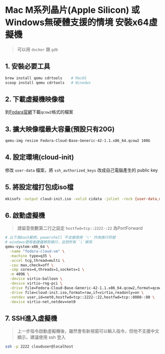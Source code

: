 # Mac M系列晶片(Apple Silicon) 或 Windows無硬體支援的情境 安裝x64虛擬機
> 可以用 `docker` 跟 `gdb`

## 1. 安裝必要工具
```bash
brew install qemu cdrtools    # MacOS
scoop install qemu cdrtools   # Winodws
```

## 2. 下載虛擬機映像檔
到[Fodara官網](https://fedoraproject.org/cloud/download)下載`qcow2`格式的檔案

## 3. 擴大映像檔最大容量(預設只有20G)
```bash
qemu-img resize Fedora-Cloud-Base-Generic-42-1.1.x86_64.qcow2 100G
```

## 4. 設定環境(cloud-init)
修改 `user-data` 檔案，將 `ssh_authorized_keys` 改成自己電腦產生的 public key

## 5. 將設定檔打包成iso檔
```bash
mkisofs -output cloud-init.iso -volid cidata -joliet -rock {user-data,meta-data}
```

## 6. 啟動虛擬機
> 請留意倒數第二行之設定 `hostfwd=tcp::2222-:22` 為PortForward
```bash
# 以下為bash範例，powershell 不支援使用 '\' 作為換行符號
# windows使用者建議移除換行，且把所有 `\`移除
qemu-system-x86_64 \
  -name "fedora-cloud-vm" \
  -machine type=q35 \
  -accel tcg,thread=multi \
  -cpu max,check=off \
  -smp cores=4,threads=1,sockets=1 \
  -m 4096 \
  -device virtio-balloon \
  -device virtio-rng-pci \
  -drive file=Fedora-Cloud-Base-Generic-42-1.1.x86_64.qcow2,format=qcow2,if=virtio \
  -drive file=cloud-init.iso,format=raw,if=virtio,readonly=on \
  -netdev user,id=net0,hostfwd=tcp::2222-:22,hostfwd=tcp::8080-:80 \
  -device virtio-net,netdev=net0
```

## 7. SSH進入虛擬機
> 上一步指令啟動虛擬機後，雖然會有新視窗可以輸入指令，但他不支援中文顯示，建議使用 ssh 登入
```bash
ssh -p 2222 clouduser@localhost
```
